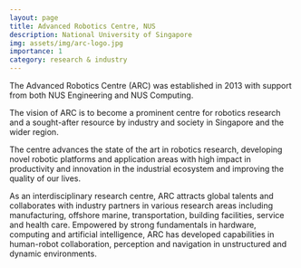 ```yaml
---
layout: page
title: Advanced Robotics Centre, NUS
description: National University of Singapore
img: assets/img/arc-logo.jpg
importance: 1
category: research & industry
---
```

The Advanced Robotics Centre (ARC) was established in 2013 with support from both NUS Engineering and NUS Computing.

The vision of ARC is to become a prominent centre for robotics research and a sought-after resource by industry and society in Singapore and the wider region.

The centre advances the state of the art in robotics research, developing novel robotic platforms and application areas with high impact in productivity and innovation in the industrial ecosystem and improving the quality of our lives.

As an interdisciplinary research centre, ARC attracts global talents and collaborates with industry partners in various research areas including manufacturing, offshore marine, transportation, building facilities, service and health care. Empowered by strong fundamentals in hardware, computing and artificial intelligence, ARC has developed capabilities in human-robot collaboration, perception and navigation in unstructured and dynamic environments.

